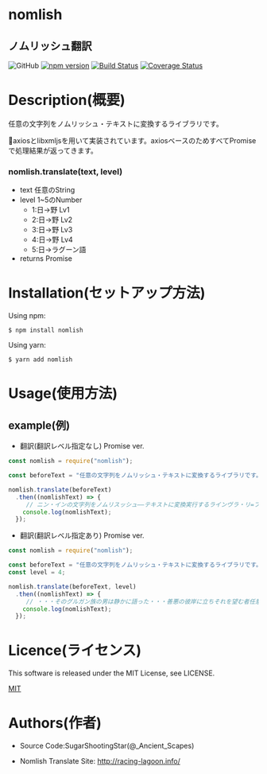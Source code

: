 # nomlish

## ノムリッシュ翻訳

![GitHub](https://img.shields.io/github/license/mashape/apistatus.svg) [![npm version](https://badge.fury.io/js/nomlish.svg)](https://badge.fury.io/js/nomlish) [![Build Status](https://travis-ci.org/SugarShootingStar/nomlish.svg?branch=master)](https://travis-ci.org/SugarShootingStar/nomlish) 
[![Coverage Status](https://img.shields.io/coveralls/SugarShootingStan/nomlish.svg)](https://coveralls.io/r/SugarShootingStar/nomlish?branch=master)

# Description(概要)

任意の文字列をノムリッシュ・テキストに変換するライブラリです。

axiosとlibxmljsを用いて実装されています。axiosベースのためすべてPromiseで処理結果が返ってきます。

### nomlish.translate(text, level)

- text 任意のString
- level 1~5のNumber
  - 1:日→野 Lv1
  - 2:日→野 Lv2
  - 3:日→野 Lv3
  - 4:日→野 Lv4
  - 5:日→ラグーン語
- returns Promise

# Installation(セットアップ方法)

Using npm:
```
$ npm install nomlish
```

Using yarn:
```
$ yarn add nomlish
```


# Usage(使用方法)


## example(例)

- 翻訳(翻訳レベル指定なし) Promise ver.
```javascript
const nomlish = require("nomlish");

const beforeText = "任意の文字列をノムリッシュ・テキストに変換するライブラリです。";

nomlish.translate(beforeText)
  .then((nomlishText) => {
     // ニン・インの文字列をノムリスッシュ――テキストに変換実行するラインヴラ・リ=フォースライトだと願うことは、許されなかった──。
    console.log(nomlishText);
  });
```

- 翻訳(翻訳レベル指定あり) Promise ver.
```javascript
const nomlish = require("nomlish");

const beforeText = "任意の文字列をノムリッシュ・テキストに変換するライブラリです。";
const level = 4;

nomlish.translate(beforeText, level)
  .then((nomlishText) => {
     // ・・・そのグルガン族の男は静かに語った・・・善悪の彼岸に立ちそれを望む者任意のビビとお医者さんごっこをした文字列をノムティスリスッ・シェュ(CV・日野聡)……神代文字に破壊と創造宿命を背負う騎士千人分の魔力を誇るラーインヴラー＝リかもしれぬな…。・・・これは、一篇の物語ではない。自ら綴る歴史であり、運命である。
    console.log(nomlishText);
  });
```
# Licence(ライセンス)

This software is released under the MIT License, see LICENSE.

[MIT](https://github.com/tcnksm/tool/blob/master/LICENCE)

# Authors(作者)

- Source Code:SugarShootingStar(@_Ancient_Scapes)

- Nomlish Translate Site: http://racing-lagoon.info/